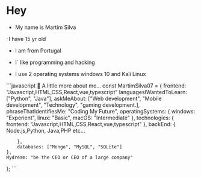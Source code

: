 
# Hey

- My name is Martim Silva

-I have 15 yr old

- I am from Portugal

- I´ like programming and hacking

- I use 2 operating systems windows 10 and Kali Linux

  

´´´javascript
📌 A little more about me...
const MartimSilva07 = {
    frontend: "Javascript,HTML,CSS,React,vue,typescript"
    languagesIWantedToLearn: ["Python", "Java"],
    askMeAbout: ["Web development", "Mobile development", "Technology", "gaming development.],
    phraseThatIdentifiesMe: "Coding My Future",
    operatingSystems: {
        windows: "Experient",
        linux: "Basic",
        macOS: "Intermediate"
    },
    technologies: {
         frontend: "Javascript,HTML,CSS,React,vue,typescript"
        },
        backEnd: {
            Node.js,Python, Java,PHP etc...
 
        },
        databases: ["Mongo", "MySQL", "SQLite"]
    },
    Mydream: "be the CEO or CEO of a large company"
};
´´´

